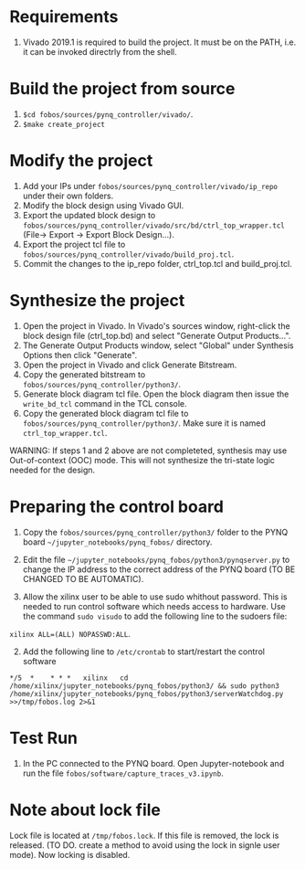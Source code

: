 # Requirements

1. Vivado 2019.1 is required to build the project. It must be on the PATH, i.e. it can be invoked directrly from the shell.

# Build the project from source

1. `$cd fobos/sources/pynq_controller/vivado/`.
2. `$make create_project`

# Modify the project

1. Add your IPs under `fobos/sources/pynq_controller/vivado/ip_repo` under their own folders.
2. Modify the block design using Vivado GUI.
3. Export the updated block design to `fobos/sources/pynq_controller/vivado/src/bd/ctrl_top_wrapper.tcl` (File-> Export -> Export Block Design...). 
4. Export the project tcl file to `fobos/sources/pynq_controller/vivado/build_proj.tcl`.
5. Commit the changes to the ip_repo folder, ctrl_top.tcl and build_proj.tcl.

# Synthesize the project

1. Open the project in Vivado. In Vivado's sources window, right-click the block design file (ctrl_top.bd) and select "Generate Output Products...".
2. The Generate Output Products window, select "Global" under Synthesis Options then click "Generate".
3. Open the project in Vivado and click Generate Bitstream.
4. Copy the generated bitstream to `fobos/sources/pynq_controller/python3/`.
5. Generate block diagram tcl file. Open the block diagram then issue the `write_bd_tcl` command in the TCL console.
6. Copy the generated block diagram tcl file to `fobos/sources/pynq_controller/python3/`. Make sure it is named `ctrl_top_wrapper.tcl`.

WARNING: If steps 1 and 2 above are not completeted, synthesis may use Out-of-context (OOC) mode. This will not synthesize the tri-state logic needed for the design.

# Preparing the control board

1. Copy the `fobos/sources/pynq_controller/python3/` folder to the PYNQ board `~/jupyter_notebooks/pynq_fobos/` directory.
2. Edit the file `~/jupyter_notebooks/pynq_fobos/python3/pynqserver.py` to change the IP address to the correct address of the PYNQ board (TO BE CHANGED TO BE AUTOMATIC).

2. Allow the xilinx user to be able to use sudo whithout password. This is needed to run control software which needs access to hardware. Use the command `sudo visudo` to add the following line to the sudoers file:

 `xilinx ALL=(ALL) NOPASSWD:ALL`. 

2. Add the following line to `/etc/crontab` to start/restart the control software 

`*/5  *    * * *   xilinx   cd /home/xilinx/jupyter_notebooks/pynq_fobos/python3/ && sudo python3 /home/xilinx/jupyter_notebooks/pynq_fobos/python3/serverWatchdog.py >>/tmp/fobos.log 2>&1`


# Test Run

 1. In the PC connected to the PYNQ board. Open Jupyter-notebook and run the file `fobos/software/capture_traces_v3.ipynb`.

# Note about lock file

 Lock file is located at `/tmp/fobos.lock`. If this file is removed, the lock is released. (TO DO. create a method to avoid using the lock in signle user mode). Now locking is disabled.

